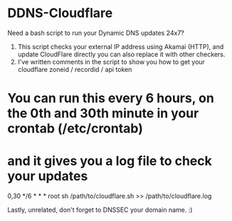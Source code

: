 # DDNS-Cloudflare
Need a bash script to run your Dynamic DNS updates 24x7? 

1) This script checks your external IP address using Akamai (HTTP), and update CloudFlare directly you can also replace it with other checkers.
2) I've written comments in the script to show you how to get your cloudflare zoneid / recordid / api token


# You can run this every 6 hours, on the 0th and 30th minute in your crontab (/etc/crontab)
# and it gives you a log file to check your updates
0,30 */6    * * *   root    sh /path/to/cloudflare.sh >> /path/to/cloudflare.log


Lastly, unrelated, don't forget to DNSSEC your domain name. :)
